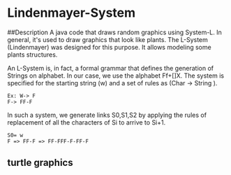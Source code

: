 # Lindenmayer-System
##Description
A java code that draws random graphics using System-L. In general, it's used to draw graphics that look like plants. The L-System (Lindenmayer) was designed for this purpose. It allows modeling some plants structures.

An L-System is, in fact, a formal grammar that defines the generation of Strings on alphabet. In our case, we use the alphabet Ff+[]X. The system is specified for the starting string (w) and a set of rules as (Char -> String ).


    Ex: W-> F
    F-> FF-F
    
In such a system, we generate links S0,S1,S2 by applying the rules of replacement of all the characters of Si to arrive to Si+1.


    S0= w
    F => FF-F => FF-FFF-F-FF-F
    
    
## turtle graphics


